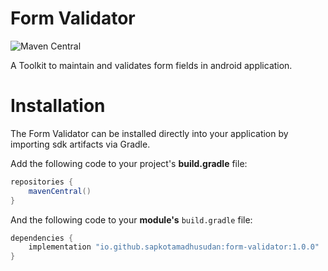 # Form Validator
![Maven Central](https://img.shields.io/maven-central/v/io.github.sapkotamadhusudan/form-validator)

A Toolkit to maintain and validates form fields in android application.

# Installation

The Form Validator can be installed directly into your application by importing sdk artifacts via Gradle.

Add the following code to your project's **build.gradle** file:

```groovy
repositories {
	mavenCentral()
}
```

And the following code to your **module's** `build.gradle` file:

```groovy
dependencies {
    implementation "io.github.sapkotamadhusudan:form-validator:1.0.0"
}
```


